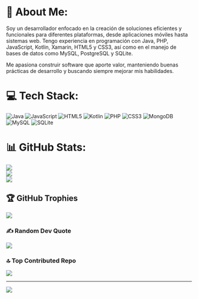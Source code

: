 # 💫 About Me:
Soy un desarrollador enfocado en la creación de soluciones eficientes y funcionales para diferentes plataformas, desde aplicaciones móviles hasta sistemas web.
Tengo experiencia en programación con Java, PHP, JavaScript, Kotlin, Xamarin, HTML5 y CSS3, así como en el manejo de bases de datos como MySQL, PostgreSQL y SQLite.

Me apasiona construir software que aporte valor, manteniendo buenas prácticas de desarrollo y buscando siempre mejorar mis habilidades. 

# 💻 Tech Stack:
![Java](https://img.shields.io/badge/java-%23ED8B00.svg?style=for-the-badge&logo=openjdk&logoColor=white) ![JavaScript](https://img.shields.io/badge/javascript-%23323330.svg?style=for-the-badge&logo=javascript&logoColor=%23F7DF1E) ![HTML5](https://img.shields.io/badge/html5-%23E34F26.svg?style=for-the-badge&logo=html5&logoColor=white) ![Kotlin](https://img.shields.io/badge/kotlin-%237F52FF.svg?style=for-the-badge&logo=kotlin&logoColor=white) ![PHP](https://img.shields.io/badge/php-%23777BB4.svg?style=for-the-badge&logo=php&logoColor=white) ![CSS3](https://img.shields.io/badge/css3-%231572B6.svg?style=for-the-badge&logo=css3&logoColor=white) ![MongoDB](https://img.shields.io/badge/MongoDB-%234ea94b.svg?style=for-the-badge&logo=mongodb&logoColor=white) ![MySQL](https://img.shields.io/badge/mysql-4479A1.svg?style=for-the-badge&logo=mysql&logoColor=white) ![SQLite](https://img.shields.io/badge/sqlite-%2307405e.svg?style=for-the-badge&logo=sqlite&logoColor=white)
# 📊 GitHub Stats:
![](https://github-readme-stats.vercel.app/api?username=MartinVN0210&theme=github_dark&hide_border=false&include_all_commits=false&count_private=false)<br/>
![](https://nirzak-streak-stats.vercel.app/?user=MartinVN0210&theme=github_dark&hide_border=false)<br/>
![](https://github-readme-stats.vercel.app/api/top-langs/?username=MartinVN0210&theme=github_dark&hide_border=false&include_all_commits=false&count_private=false&layout=compact)

## 🏆 GitHub Trophies
![](https://github-profile-trophy.vercel.app/?username=MartinVN0210&theme=github_dark&no-frame=false&no-bg=true&margin-w=4)

### ✍️ Random Dev Quote
![](https://quotes-github-readme.vercel.app/api?type=horizontal&theme=radical)

### 🔝 Top Contributed Repo
![](https://github-contributor-stats.vercel.app/api?username=MartinVN0210&limit=5&theme=github_dark&combine_all_yearly_contributions=true)

---
[![](https://visitcount.itsvg.in/api?id=MartinVN0210&icon=0&color=0)](https://visitcount.itsvg.in)

<!-- Proudly created with GPRM ( https://gprm.itsvg.in ) -->
